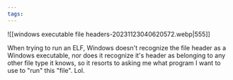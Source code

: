 ```yaml
---
tags:
---
```


![[windows executable file headers-20231123040620572.webp|555]]

When trying to run an ELF, Windows doesn't recognize the file header as a Windows executable, nor does it recognize it's header as belonging to any other file type it knows, so it resorts to asking me what program I want to use to "run" this "file". Lol.